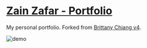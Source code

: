 # [Zain Zafar - Portfolio](https://zainzafar.net/)

My personal portfolio. Forked from [Brittany Chiang v4](https://github.com/bchiang7/v4).

![demo](https://raw.githubusercontent.com/zainzafar90/portfolio/master/src/images/demo.png)
